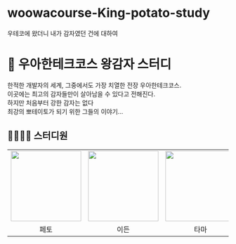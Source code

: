 # woowacourse-King-potato-study
우테코에 왔더니 내가 감자였던 건에 대하여

# 🥔 우아한테크코스 왕감자 스터디 
한적한 개발자의 세계, 그중에서도 가장 치열한 전장 우아한테크코스.<br/>
이곳에는 최고의 감자들만이 살아남을 수 있다고 전해진다.<br/>
하지만 처음부터 강한 감자는 없다<br/>
최강의 뽀테이토가 되기 위한 그들의 이야기...

## 👩‍💻👨‍💻 스터디원

<table width="100%">
  <tr>
    <td>
      <a href="https://github.com/chanho0908 ">                 
          <img src="https://avatars.githubusercontent.com/chanho0908 " width="160" />       
      </a>
    </td>
    <td>
      <a href="https://github.com/devfeijoa ">                 
          <img src="https://avatars.githubusercontent.com/devfeijoa" width="160" />            
      </a>
    </td>
    <td>
      <a href="https://github.com/etama123 ">                 
          <img src="https://avatars.githubusercontent.com/etama123" width="160" />            
      </a>
    </td>
    <td>
      <a href="https://github.com/jerry8282 ">                 
          <img src="https://avatars.githubusercontent.com/jerry8282 " width="160" />            
      </a>
    </td>
  </tr>
  <tr>
    <td align="center">페토</td>
    <td align="center">이든</td>
    <td align="center">타마</td>
    <td align="center">제리</td>
  </tr>
</table>
